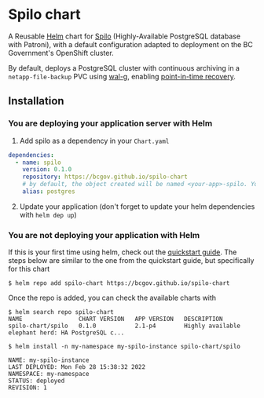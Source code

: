 # Spilo chart

A Reusable [Helm](https://helm.sh/) chart for [Spilo](https://github.com/zalando/spilo) (Highly-Available PostgreSQL database with Patroni), with a default configuration adapted to deployment on the BC Government's OpenShift cluster.

By default, deploys a PostgreSQL cluster with continuous archiving in a `netapp-file-backup` PVC using [wal-g](https://wal-g.readthedocs.io/), enabling [point-in-time recovery](https://www.postgresql.org/docs/14/continuous-archiving.html).

## Installation

### You are deploying your application server with Helm

1. Add spilo as a dependency in your `Chart.yaml`

```yaml
dependencies:
  - name: spilo
    version: 0.1.0
    repository: https://bcgov.github.io/spilo-chart
    # by default, the object created will be named <your-app>-spilo. You can use an alias to override the -spilo suffix
    alias: postgres
```

2. Update your application (don't forget to update your helm dependencies with `helm dep up`)

### You are not deploying your application with Helm

If this is your first time using helm, check out the [quickstart guide](https://helm.sh/docs/intro/quickstart/). The steps below are similar to the one from the quickstart guide, but specifically for this chart

`$ helm repo add spilo-chart https://bcgov.github.io/spilo-chart`

Once the repo is added, you can check the available charts with

```
$ helm search repo spilo-chart
NAME                CHART VERSION   APP VERSION   DESCRIPTION
spilo-chart/spilo   0.1.0           2.1-p4        Highly available elephant herd: HA PostgreSQL c...
```

```
$ helm install -n my-namespace my-spilo-instance spilo-chart/spilo

NAME: my-spilo-instance
LAST DEPLOYED: Mon Feb 28 15:38:32 2022
NAMESPACE: my-namespace
STATUS: deployed
REVISION: 1
```
